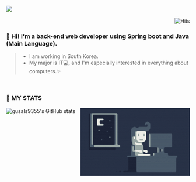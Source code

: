 <a href="mailto:gusals9355@naver.com" target="_black"><img src="https://img.shields.io/badge/gusals9355@naver.com-62B47A?style=flat-square&logo=Naver&logoColor=white"/></a>
<div align=right>
	
  ![Hits](https://hits.seeyoufarm.com/api/count/incr/badge.svg?url=https%3A%2F%2Fgithub.com%2Fgusals9355) 

</div>

### 👋 Hi! I'm a <b>back-end web developer</b> using Spring boot and Java (Main Language).
> - I am working in South Korea.<br>
> - My major is IT💻, and I'm especially interested in everything about computers.✨
<br>

### 💪 MY STATS
![gusals9355's GitHub stats](https://github-readme-stats.vercel.app/api?username=gusals9355&theme=tokyonight&show_icons=true)
<img src="https://raw.githubusercontent.com/AVS1508/AVS1508/master/assets/Night-Coding.gif" align="right">
<!--
**gusals9355/gusals9355** is a ✨ _special_ ✨ repository because its `README.md` (this file) appears on your GitHub profile.

Here are some ideas to get you started:

- 🔭 I’m currently working on ...
- 🌱 I’m currently learning ...
- 👯 I’m looking to collaborate on ...
- 🤔 I’m looking for help with ...
- 💬 Ask me about ...
- 📫 How to reach me: ...
- 😄 Pronouns: ...
- ⚡ Fun fact: ...
-->

